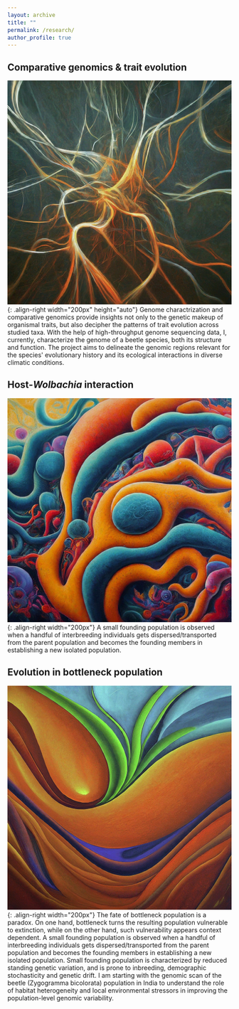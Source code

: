 ```yaml
---
layout: archive
title: ""
permalink: /research/
author_profile: true
---
```


Comparative genomics & trait evolution
------
![image1](/images/image1.jpg){: .align-right width="200px" height="auto"}
Genome charactrization and comparative genomics provide insights not only to the genetic makeup of organismal traits, but also decipher the patterns of trait evolution across studied taxa. With the help of high-throughput genome sequencing data, I, currently, characterize the genome of a beetle species, both its structure and function. The project aims to delineate the genomic regions relevant for the species' evolutionary history and its ecological interactions in diverse climatic conditions.


Host-*Wolbachia* interaction
------
![image2](/images/image2.jpg){: .align-right width="200px"}
A small founding population is observed when a handful of interbreeding individuals gets dispersed/transported from the parent population and becomes the founding members in establishing a new isolated population.


Evolution in bottleneck population
------
![image3](/images/image3.jpg){: .align-right width="200px"}
The fate of bottleneck population is a paradox. On one hand, bottleneck turns the resulting population vulnerable to extinction, while on the other hand, such vulnerability appears context dependent. A small founding population is observed when a handful of interbreeding individuals gets dispersed/transported from the parent population and becomes the founding members in establishing a new isolated population.
Small founding population is characterized by reduced standing genetic variation, and is prone to inbreeding, demographic stochasticity and genetic drift.
I am starting with the genomic scan of the beetle (Zygogramma bicolorata) population in India to understand the role of habitat heterogeneity and local environmental stressors in improving the population-level genomic variability.

